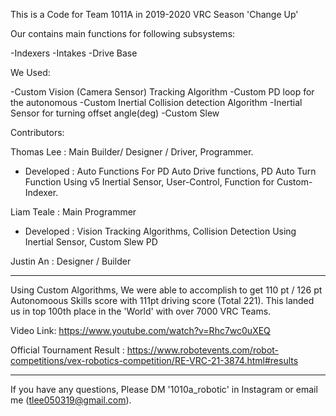 This is a Code for Team 1011A in 2019-2020 VRC Season 'Change Up'

Our contains main functions for following subsystems: 

-Indexers 
-Intakes
-Drive Base

We Used: 

-Custom Vision (Camera Sensor) Tracking Algorithm 
-Custom PD loop for the autonomous
-Custom Inertial Collision detection Algorithm
-Inertial Sensor for turning offset angle(deg) 
-Custom Slew 

Contributors: 

Thomas Lee : Main Builder/ Designer / Driver, Programmer. 
 
 - Developed : Auto Functions For PD Auto Drive functions, PD Auto Turn Function Using v5 Inertial Sensor, User-Control, Function for Custom-Indexer.

Liam Teale : Main Programmer

 - Developed : Vision Tracking Algorithms, Collision Detection Using Inertial Sensor, Custom Slew PD

Justin An : Designer / Builder

---------------------------------------------------------------------------------------------------------------------------------------------------------------------------------

Using Custom Algorithms, We were able to accomplish to get 110 pt / 126 pt Autonomoous Skills score with 111pt driving score (Total 221). This landed us in top 100th place in the 'World' with over 7000 VRC Teams. 

Video Link: https://www.youtube.com/watch?v=Rhc7wc0uXEQ

Official Tournament Result : https://www.robotevents.com/robot-competitions/vex-robotics-competition/RE-VRC-21-3874.html#results

---------------------------------------------------------------------------------------------------------------------------------------------------------------------------------

If you have any questions, Please DM '1010a_robotic' in Instagram or email me (tlee050319@gmail.com). 




